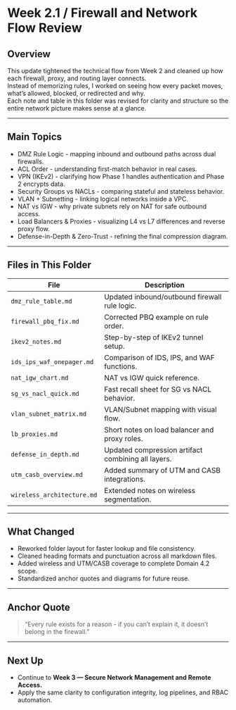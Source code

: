 # Week 2.1 / Firewall and Network Flow Review

## Overview
This update tightened the technical flow from Week 2 and cleaned up how each firewall, proxy, and routing layer connects.  
Instead of memorizing rules, I worked on seeing how every packet moves, what’s allowed, blocked, or redirected and why.  
Each note and table in this folder was revised for clarity and structure so the entire network picture makes sense at a glance.

---

## Main Topics
- DMZ Rule Logic - mapping inbound and outbound paths across dual firewalls.  
- ACL Order - understanding first-match behavior in real cases.  
- VPN (IKEv2) - clarifying how Phase 1 handles authentication and Phase 2 encrypts data.  
- Security Groups vs NACLs - comparing stateful and stateless behavior.  
- VLAN + Subnetting - linking logical networks inside a VPC.  
- NAT vs IGW - why private subnets rely on NAT for safe outbound access.  
- Load Balancers & Proxies - visualizing L4 vs L7 differences and reverse proxy flow.  
- Defense-in-Depth & Zero-Trust - refining the final compression diagram.

---

## Files in This Folder
| File | Description |
|------|--------------|
| `dmz_rule_table.md` | Updated inbound/outbound firewall rule logic. |
| `firewall_pbq_fix.md` | Corrected PBQ example on rule order. |
| `ikev2_notes.md` | Step-by-step of IKEv2 tunnel setup. |
| `ids_ips_waf_onepager.md` | Comparison of IDS, IPS, and WAF functions. |
| `nat_igw_chart.md` | NAT vs IGW quick reference. |
| `sg_vs_nacl_quick.md` | Fast recall sheet for SG vs NACL behavior. |
| `vlan_subnet_matrix.md` | VLAN/Subnet mapping with visual flow. |
| `lb_proxies.md` | Short notes on load balancer and proxy roles. |
| `defense_in_depth.md` | Updated compression artifact combining all layers. |
| `utm_casb_overview.md` | Added summary of UTM and CASB integrations. |
| `wireless_architecture.md` | Extended notes on wireless segmentation. |

---

## What Changed
- Reworked folder layout for faster lookup and file consistency.  
- Cleaned heading formats and punctuation across all markdown files.  
- Added wireless and UTM/CASB coverage to complete Domain 4.2 scope.  
- Standardized anchor quotes and diagrams for future reuse.

---

## Anchor Quote
> “Every rule exists for a reason - if you can’t explain it, it doesn’t belong in the firewall.”

---

## Next Up
- Continue to **Week 3 — Secure Network Management and Remote Access.**  
- Apply the same clarity to configuration integrity, log pipelines, and RBAC automation.

